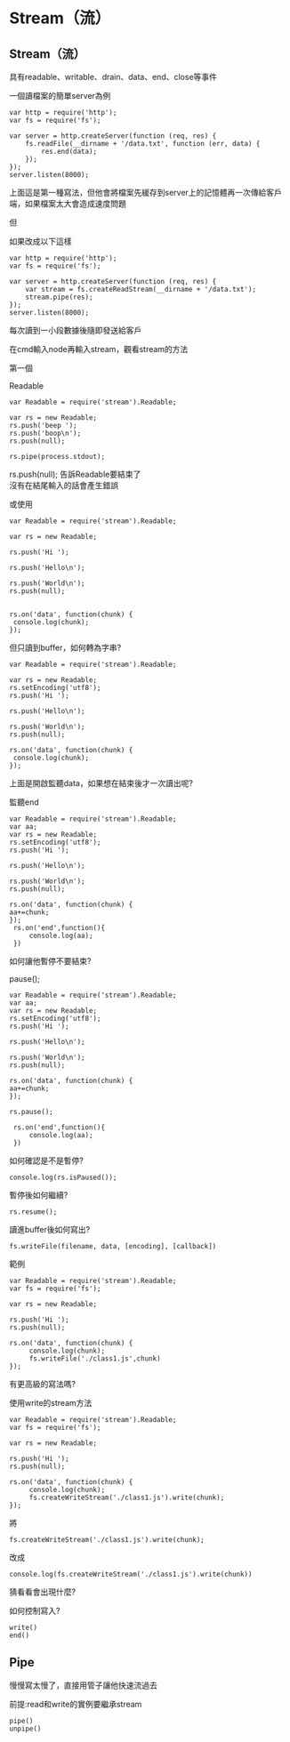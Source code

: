 # Stream（流）

## Stream（流）

具有readable、writable、drain、data、end、close等事件

一個讀檔案的簡單server為例

```text
var http = require('http');
var fs = require('fs');

var server = http.createServer(function (req, res) {
    fs.readFile(__dirname + '/data.txt', function (err, data) {
        res.end(data);
    });
});
server.listen(8000);
```

上面這是第一種寫法，但他會將檔案先緩存到server上的記憶體再一次傳給客戶端，如果檔案太大會造成速度問題

但

如果改成以下這樣

```text
var http = require('http');
var fs = require('fs');

var server = http.createServer(function (req, res) {
    var stream = fs.createReadStream(__dirname + '/data.txt');
    stream.pipe(res);
});
server.listen(8000);
```

每次讀到一小段數據後隨即發送給客戶

在cmd輸入node再輸入stream，觀看stream的方法

第一個

Readable

```text
var Readable = require('stream').Readable;

var rs = new Readable;
rs.push('beep ');
rs.push('boop\n');
rs.push(null);

rs.pipe(process.stdout);
```

rs.push\(null\); 告訴Readable要結束了  
沒有在結尾輸入的話會產生錯誤

或使用

```text
var Readable = require('stream').Readable;

var rs = new Readable;

rs.push('Hi ');

rs.push('Hello\n');

rs.push('World\n');
rs.push(null);


rs.on('data', function(chunk) {
 console.log(chunk);
});
```

但只讀到buffer，如何轉為字串?

```text
var Readable = require('stream').Readable;

var rs = new Readable;
rs.setEncoding('utf8');
rs.push('Hi ');

rs.push('Hello\n');

rs.push('World\n');
rs.push(null);

rs.on('data', function(chunk) {
 console.log(chunk);
});
```

上面是開啟監聽data，如果想在結束後才一次讀出呢?

監聽end

```text
var Readable = require('stream').Readable;
var aa;
var rs = new Readable;
rs.setEncoding('utf8');
rs.push('Hi ');

rs.push('Hello\n');

rs.push('World\n');
rs.push(null);

rs.on('data', function(chunk) {
aa+=chunk;
});
 rs.on('end',function(){
     console.log(aa);
 })
```

如何讓他暫停不要結束?

pause\(\);

```text
var Readable = require('stream').Readable;
var aa;
var rs = new Readable;
rs.setEncoding('utf8');
rs.push('Hi ');

rs.push('Hello\n');

rs.push('World\n');
rs.push(null);

rs.on('data', function(chunk) {
aa+=chunk;
});

rs.pause();

 rs.on('end',function(){
     console.log(aa);
 })
```

如何確認是不是暫停?

```text
console.log(rs.isPaused());
```

暫停後如何繼續?

```text
rs.resume();
```

讀進buffer後如何寫出?

```text
fs.writeFile(filename, data, [encoding], [callback])
```

範例

```text
var Readable = require('stream').Readable;
var fs = require('fs');

var rs = new Readable;

rs.push('Hi ');
rs.push(null);

rs.on('data', function(chunk) {
     console.log(chunk);
     fs.writeFile('./class1.js',chunk)
});
```

有更高級的寫法嗎?

使用write的stream方法

```text
var Readable = require('stream').Readable;
var fs = require('fs');

var rs = new Readable;

rs.push('Hi ');
rs.push(null);

rs.on('data', function(chunk) {
     console.log(chunk);
     fs.createWriteStream('./class1.js').write(chunk);
});
```

將

```text
fs.createWriteStream('./class1.js').write(chunk);
```

改成

```text
console.log(fs.createWriteStream('./class1.js').write(chunk))
```

猜看看會出現什麼?

如何控制寫入?

```text
write()
end()
```

## Pipe

慢慢寫太慢了，直接用管子讓他快速流過去

前提:read和write的實例要繼承stream

```text
pipe()
unpipe()
```

